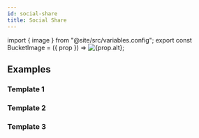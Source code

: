 ```yaml
---
id: social-share
title: Social Share
---
```


import { image } from "@site/src/variables.config";
export const BucketImage = ({ prop }) => <img src={prop.src} alt={prop.alt} />;

## Examples

### Template 1

<BucketImage prop={image.socialshare.template1}></BucketImage>

### Template 2

<BucketImage prop={image.socialshare.template2}></BucketImage>

### Template 3

<BucketImage prop={image.socialshare.template3}></BucketImage>

